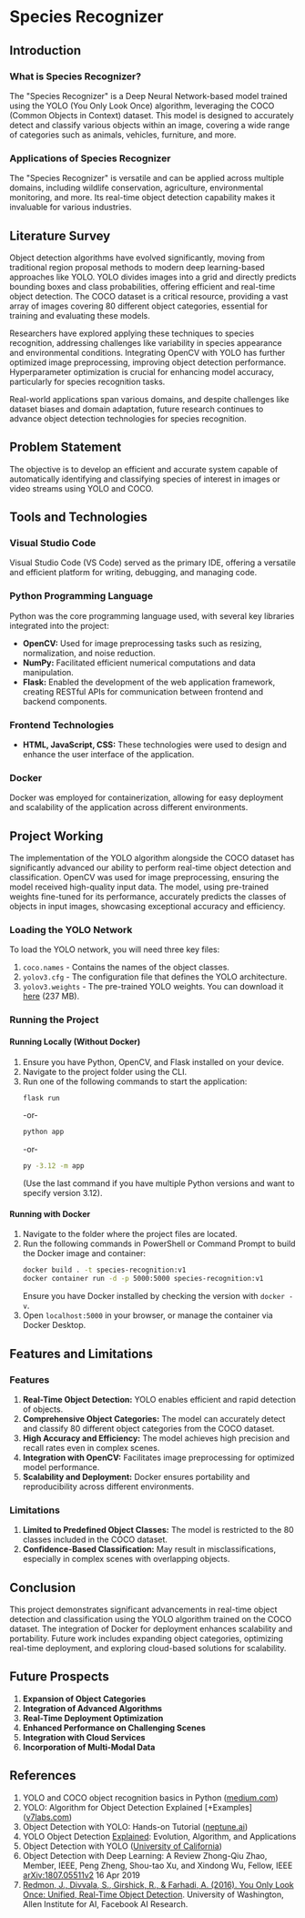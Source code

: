 # Species Recognizer

## Introduction

### What is Species Recognizer?
The "Species Recognizer" is a Deep Neural Network-based model trained using the YOLO (You Only Look Once) algorithm, leveraging the COCO (Common Objects in Context) dataset. This model is designed to accurately detect and classify various objects within an image, covering a wide range of categories such as animals, vehicles, furniture, and more.

### Applications of Species Recognizer
The "Species Recognizer" is versatile and can be applied across multiple domains, including wildlife conservation, agriculture, environmental monitoring, and more. Its real-time object detection capability makes it invaluable for various industries.

## Literature Survey
Object detection algorithms have evolved significantly, moving from traditional region proposal methods to modern deep learning-based approaches like YOLO. YOLO divides images into a grid and directly predicts bounding boxes and class probabilities, offering efficient and real-time object detection. The COCO dataset is a critical resource, providing a vast array of images covering 80 different object categories, essential for training and evaluating these models.

Researchers have explored applying these techniques to species recognition, addressing challenges like variability in species appearance and environmental conditions. Integrating OpenCV with YOLO has further optimized image preprocessing, improving object detection performance. Hyperparameter optimization is crucial for enhancing model accuracy, particularly for species recognition tasks.

Real-world applications span various domains, and despite challenges like dataset biases and domain adaptation, future research continues to advance object detection technologies for species recognition.

## Problem Statement
The objective is to develop an efficient and accurate system capable of automatically identifying and classifying species of interest in images or video streams using YOLO and COCO.

## Tools and Technologies

### Visual Studio Code
Visual Studio Code (VS Code) served as the primary IDE, offering a versatile and efficient platform for writing, debugging, and managing code.

### Python Programming Language
Python was the core programming language used, with several key libraries integrated into the project:

- **OpenCV:** Used for image preprocessing tasks such as resizing, normalization, and noise reduction.
- **NumPy:** Facilitated efficient numerical computations and data manipulation.
- **Flask:** Enabled the development of the web application framework, creating RESTful APIs for communication between frontend and backend components.

### Frontend Technologies
- **HTML, JavaScript, CSS:** These technologies were used to design and enhance the user interface of the application.

### Docker
Docker was employed for containerization, allowing for easy deployment and scalability of the application across different environments.

## Project Working

The implementation of the YOLO algorithm alongside the COCO dataset has significantly advanced our ability to perform real-time object detection and classification. OpenCV was used for image preprocessing, ensuring the model received high-quality input data. The model, using pre-trained weights fine-tuned for its performance, accurately predicts the classes of objects in input images, showcasing exceptional accuracy and efficiency.

### Loading the YOLO Network

To load the YOLO network, you will need three key files:

1. `coco.names` - Contains the names of the object classes.
2. `yolov3.cfg` - The configuration file that defines the YOLO architecture.
3. `yolov3.weights` - The pre-trained YOLO weights. You can download it [here](https://pjreddie.com/media/files/yolov3.weights) (237 MB).

### Running the Project

#### Running Locally (Without Docker)

1. Ensure you have Python, OpenCV, and Flask installed on your device.
2. Navigate to the project folder using the CLI.
3. Run one of the following commands to start the application:
    ```bash
    flask run
    ```
    -or-
    ```bash
    python app
    ```
    -or-
    ```bash
    py -3.12 -m app
    ```
    (Use the last command if you have multiple Python versions and want to specify version 3.12).

#### Running with Docker

1. Navigate to the folder where the project files are located.
2. Run the following commands in PowerShell or Command Prompt to build the Docker image and container:
    ```bash
    docker build . -t species-recognition:v1
    docker container run -d -p 5000:5000 species-recognition:v1
    ```
   Ensure you have Docker installed by checking the version with `docker -v`.
3. Open `localhost:5000` in your browser, or manage the container via Docker Desktop.

## Features and Limitations

### Features
1. **Real-Time Object Detection:** YOLO enables efficient and rapid detection of objects.
2. **Comprehensive Object Categories:** The model can accurately detect and classify 80 different object categories from the COCO dataset.
3. **High Accuracy and Efficiency:** The model achieves high precision and recall rates even in complex scenes.
4. **Integration with OpenCV:** Facilitates image preprocessing for optimized model performance.
5. **Scalability and Deployment:** Docker ensures portability and reproducibility across different environments.

### Limitations
1. **Limited to Predefined Object Classes:** The model is restricted to the 80 classes included in the COCO dataset.
2. **Confidence-Based Classification:** May result in misclassifications, especially in complex scenes with overlapping objects.

## Conclusion

This project demonstrates significant advancements in real-time object detection and classification using the YOLO algorithm trained on the COCO dataset. The integration of Docker for deployment enhances scalability and portability. Future work includes expanding object categories, optimizing real-time deployment, and exploring cloud-based solutions for scalability.

## Future Prospects
1. **Expansion of Object Categories**
2. **Integration of Advanced Algorithms**
3. **Real-Time Deployment Optimization**
4. **Enhanced Performance on Challenging Scenes**
5. **Integration with Cloud Services**
6. **Incorporation of Multi-Modal Data**

## References
1. YOLO and COCO object recognition basics in Python ([medium.com](https://medium.com/@mikolaj.buchwald/yolo-and-coco-object-recognition-basics-in-python-65d06f42a6f8))
2. YOLO: Algorithm for Object Detection Explained [+Examples] ([v7labs.com](https://www.v7labs.com/blog/yolo-object-detection))
3. Object Detection with YOLO: Hands-on Tutorial ([neptune.ai](https://neptune.ai/blog/object-detection-with-yolo-hands-on-tutorial))
4. YOLO Object Detection [Explained](https://encord.com/blog/yolo-object-detection-guide/): Evolution, Algorithm, and Applications
5. Object Detection with YOLO ([University of California](https://datax.berkeley.edu/wp-content/uploads/2020/07/Object-Detection-with-YOLO-1-1.pdf))
6. Object Detection with Deep Learning: A Review Zhong-Qiu Zhao, Member, IEEE, Peng Zheng, Shou-tao Xu, and Xindong Wu, Fellow, IEEE  [arXiv:1807.05511v2](https://arxiv.org/pdf/1807.05511) 16 Apr 2019
7. [Redmon, J., Divvala, S., Girshick, R., & Farhadi, A. (2016). You Only Look Once: Unified, Real-Time Object Detection](http://pjreddie.com/yolo/). University of Washington, Allen Institute for AI, Facebook AI Research.

